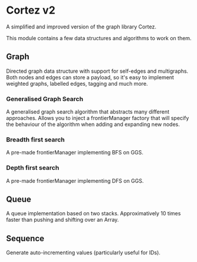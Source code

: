 # Cortez v2

A simplified and improved version of the graph library Cortez.

This module contains a few data structures and algorithms to work on them.


## Graph

Directed graph data structure with support for self-edges and multigraphs. Both nodes and edges can store a payload, so it's easy to implement weighted graphs, labelled edges, tagging and much more.



### Generalised Graph Search

A generalised graph search algorithm that abstracts many different approaches. Allows you to inject a frontierManager factory that will specify the behaviour of the algorithm when adding and expanding new nodes.



### Breadth first search

A pre-made frontierManager implementing BFS on GGS.


### Depth first search

A pre-made frontierManager implementing DFS on GGS.


## Queue

A queue implementation based on two stacks. Approximatively 10 times faster than pushing and shifting over an Array.


## Sequence

Generate auto-incrementing values (particularly useful for IDs).
